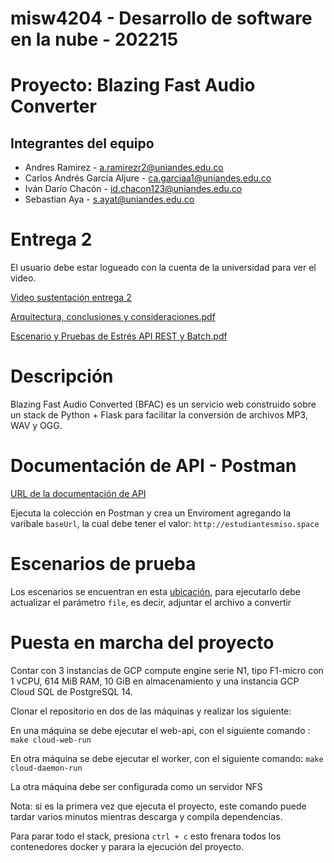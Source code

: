 # misw4204 - Desarrollo de software en la nube - 202215

# Proyecto: Blazing Fast Audio Converter
## Integrantes del equipo
* Andres Ramirez - a.ramirezr2@uniandes.edu.co
* Carlos Andrés García Aljure - ca.garciaa1@uniandes.edu.co
* Iván Darío Chacón - id.chacon123@uniandes.edu.co
* Sebastian Aya - s.ayat@uniandes.edu.co

# Entrega 2

El usuario debe estar logueado con la cuenta de la universidad para ver el video.

[Video sustentación entrega 2](https://uniandes-my.sharepoint.com/:v:/g/personal/ca_garciaa1_uniandes_edu_co/EUnImg2dc_pIrxtCOVpSK1oBkfaxxWev7BhGXOihut98IA?e=CRNRMM)

[Arquitectura, conclusiones y consideraciones.pdf](https://github.com/saya6/misw4204-desarrollo-software-en-la-nube-202215/files/9894823/Arquitectura.conclusiones.y.consideraciones.pdf)

[Escenario y Pruebas de Estrés API REST y Batch.pdf](https://github.com/saya6/misw4204-desarrollo-software-en-la-nube-202215/files/9894602/Escenario.y.Pruebas.de.Estres.API.REST.y.Batch.pdf)


# Descripción
Blazing Fast Audio Converted (BFAC) es un servicio web construido sobre un stack de Python + Flask para facilitar la conversión de archivos MP3, WAV y OGG.

# Documentación de API - Postman

[URL de la documentación de API](https://documenter.getpostman.com/view/807412/2s84DrQhAZ#3b9434a5-eb93-440b-8dd1-b913acdb6986)

Ejecuta la colección en Postman y crea un Enviroment agregando la varibale `baseUrl`, la cual debe tener el valor: `http://estudiantesmiso.space`

# Escenarios de prueba

Los escenarios se encuentran en esta [ubicación](https://github.com/saya6/misw4204-desarrollo-software-en-la-nube-202215/tree/master/scenarios_jmeter), para ejecutarlo debe actualizar el parámetro `file`, es decir, adjuntar el archivo a convertir

# Puesta en marcha del proyecto

Contar con 3 instancias de GCP compute engine serie N1, tipo  F1-micro con 1 vCPU, 614 MiB RAM, 10 GiB en almacenamiento y una instancia GCP Cloud SQL de PostgreSQL 14.

Clonar el repositorio en dos de las máquinas y realizar los siguiente:

En una máquina se debe ejecutar el web-api, con el siguiente comando : 
```make cloud-web-run```

En otra máquina se debe ejecutar el worker, con el siguiente comando: 
```make cloud-daemon-run```

La otra máquina debe ser configurada como un servidor NFS

Nota: si es la primera vez que ejecuta el proyecto, este comando puede tardar varios minutos mientras descarga y compila dependencias.

Para parar todo el stack, presiona `ctrl + c` esto frenara todos los contenedores docker y parara la ejecución del proyecto.


